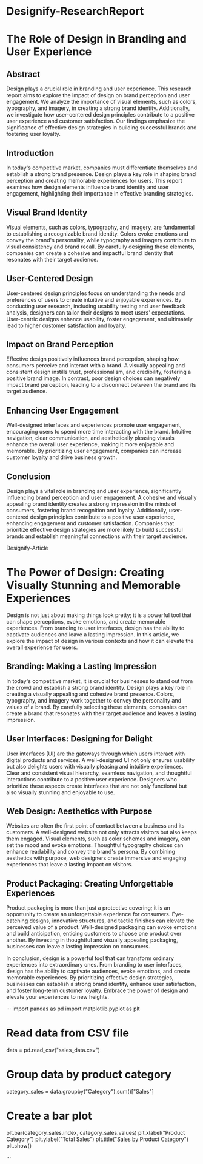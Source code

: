 # Designify-ResearchReport

# The Role of Design in Branding and User Experience

## Abstract
Design plays a crucial role in branding and user experience. This research report aims to explore the impact of design on brand perception and user engagement. We analyze the importance of visual elements, such as colors, typography, and imagery, in creating a strong brand identity. Additionally, we investigate how user-centered design principles contribute to a positive user experience and customer satisfaction. Our findings emphasize the significance of effective design strategies in building successful brands and fostering user loyalty.

## Introduction
In today's competitive market, companies must differentiate themselves and establish a strong brand presence. Design plays a key role in shaping brand perception and creating memorable experiences for users. This report examines how design elements influence brand identity and user engagement, highlighting their importance in effective branding strategies.

## Visual Brand Identity
Visual elements, such as colors, typography, and imagery, are fundamental to establishing a recognizable brand identity. Colors evoke emotions and convey the brand's personality, while typography and imagery contribute to visual consistency and brand recall. By carefully designing these elements, companies can create a cohesive and impactful brand identity that resonates with their target audience.

## User-Centered Design
User-centered design principles focus on understanding the needs and preferences of users to create intuitive and enjoyable experiences. By conducting user research, including usability testing and user feedback analysis, designers can tailor their designs to meet users' expectations. User-centric designs enhance usability, foster engagement, and ultimately lead to higher customer satisfaction and loyalty.

## Impact on Brand Perception
Effective design positively influences brand perception, shaping how consumers perceive and interact with a brand. A visually appealing and consistent design instills trust, professionalism, and credibility, fostering a positive brand image. In contrast, poor design choices can negatively impact brand perception, leading to a disconnect between the brand and its target audience.

## Enhancing User Engagement
Well-designed interfaces and experiences promote user engagement, encouraging users to spend more time interacting with the brand. Intuitive navigation, clear communication, and aesthetically pleasing visuals enhance the overall user experience, making it more enjoyable and memorable. By prioritizing user engagement, companies can increase customer loyalty and drive business growth.

## Conclusion
Design plays a vital role in branding and user experience, significantly influencing brand perception and user engagement. A cohesive and visually appealing brand identity creates a strong impression in the minds of consumers, fostering brand recognition and loyalty. Additionally, user-centered design principles contribute to a positive user experience, enhancing engagement and customer satisfaction. Companies that prioritize effective design strategies are more likely to build successful brands and establish meaningful connections with their target audience.


Designify-Article


# The Power of Design: Creating Visually Stunning and Memorable Experiences

Design is not just about making things look pretty; it is a powerful tool that can shape perceptions, evoke emotions, and create memorable experiences. From branding to user interfaces, design has the ability to captivate audiences and leave a lasting impression. In this article, we explore the impact of design in various contexts and how it can elevate the overall experience for users.

## Branding: Making a Lasting Impression
In today's competitive market, it is crucial for businesses to stand out from the crowd and establish a strong brand identity. Design plays a key role in creating a visually appealing and cohesive brand presence. Colors, typography, and imagery work together to convey the personality and values of a brand. By carefully selecting these elements, companies can create a brand that resonates with their target audience and leaves a lasting impression.

## User Interfaces: Designing for Delight
User interfaces (UI) are the gateways through which users interact with digital products and services. A well-designed UI not only ensures usability but also delights users with visually pleasing and intuitive experiences. Clear and consistent visual hierarchy, seamless navigation, and thoughtful interactions contribute to a positive user experience. Designers who prioritize these aspects create interfaces that are not only functional but also visually stunning and enjoyable to use.

## Web Design: Aesthetics with Purpose
Websites are often the first point of contact between a business and its customers. A well-designed website not only attracts visitors but also keeps them engaged. Visual elements, such as color schemes and imagery, can set the mood and evoke emotions. Thoughtful typography choices can enhance readability and convey the brand's persona. By combining aesthetics with purpose, web designers create immersive and engaging experiences that leave a lasting impact on visitors.

## Product Packaging: Creating Unforgettable Experiences
Product packaging is more than just a protective covering; it is an opportunity to create an unforgettable experience for consumers. Eye-catching designs, innovative structures, and tactile finishes can elevate the perceived value of a product. Well-designed packaging can evoke emotions and build anticipation, enticing customers to choose one product over another. By investing in thoughtful and visually appealing packaging, businesses can leave a lasting impression on consumers.

In conclusion, design is a powerful tool that can transform ordinary experiences into extraordinary ones. From branding to user interfaces, design has the ability to captivate audiences, evoke emotions, and create memorable experiences. By prioritizing effective design strategies, businesses can establish a strong brand identity, enhance user satisfaction, and foster long-term customer loyalty. Embrace the power of design and elevate your experiences to new heights.



···
import pandas as pd
import matplotlib.pyplot as plt

# Read data from CSV file
data = pd.read_csv("sales_data.csv")

# Group data by product category
category_sales = data.groupby("Category").sum()["Sales"]

# Create a bar plot
plt.bar(category_sales.index, category_sales.values)
plt.xlabel("Product Category")
plt.ylabel("Total Sales")
plt.title("Sales by Product Category")
plt.show()


···

